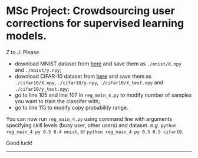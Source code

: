 # MSc Project: Crowdsourcing user corrections for supervised learning models.

Z to J: 
Please
- download MNIST dataset from [here](https://drive.google.com/drive/folders/1LiEqIyZbTOmNKRDHgt-qxTQgyGkJl0Jn?usp=sharing) and save them as `./mnist/X.npy` and `./mnist/y.npy`;
- download CIFAR-10 dataset from [here](https://drive.google.com/drive/folders/1B43VTfMrJ4GPA_3O5L3HzeO0q0umtSFf?usp=sharing) and save them as `./cifar10/X.npy`, `./cifar10/y.npy`, `./cifar10/X_test.npy` and `./cifar10/y_test.npy`;
- go to line 105 and line 107 in `reg_main_4.py` to modify number of samples you want to train the classifer with;
- go to line 115 to modify copy probability range.

You can now run `reg_main_4.py` using command line with arguments specifying skill levels (busy user, other users) and dataset. *e.g.* `python reg_main_4.py 0.5 0.4 mnist`, or `python reg_main_4.py 0.5 0.5 cifar10`.

Good luck!

***

